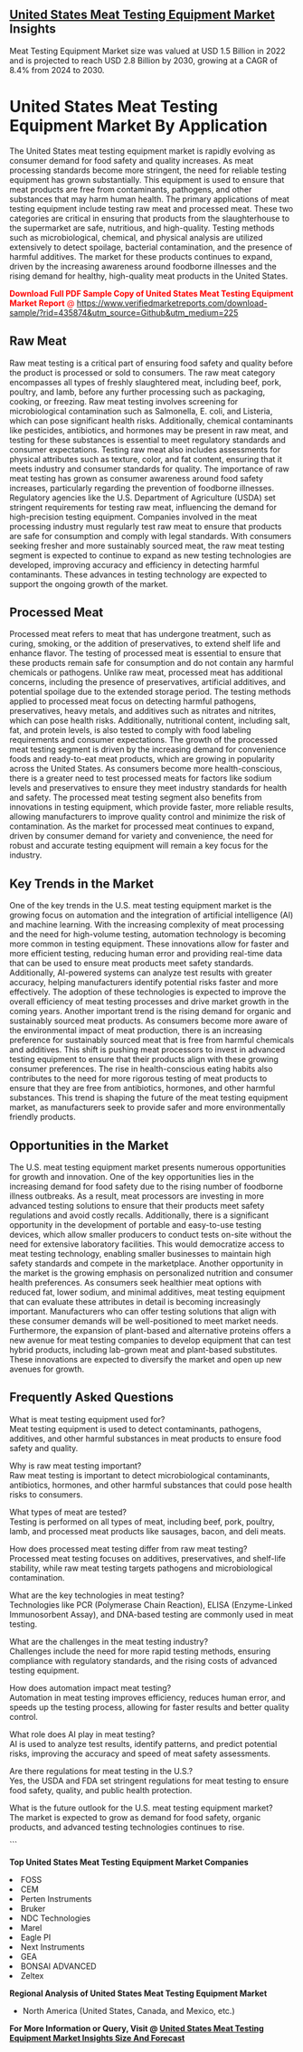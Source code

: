 <h2><a href="https://www.verifiedmarketreports.com/download-sample/?rid=435874&amp;utm_source=Github&amp;utm_medium=225" target="_blank">United States Meat Testing Equipment Market</a> Insights</h2><p>Meat Testing Equipment Market size was valued at USD 1.5 Billion in 2022 and is projected to reach USD 2.8 Billion by 2030, growing at a CAGR of 8.4% from 2024 to 2030.</p><p> <h1>United States Meat Testing Equipment Market By Application</h1> <p>The United States meat testing equipment market is rapidly evolving as consumer demand for food safety and quality increases. As meat processing standards become more stringent, the need for reliable testing equipment has grown substantially. This equipment is used to ensure that meat products are free from contaminants, pathogens, and other substances that may harm human health. The primary applications of meat testing equipment include testing raw meat and processed meat. These two categories are critical in ensuring that products from the slaughterhouse to the supermarket are safe, nutritious, and high-quality. Testing methods such as microbiological, chemical, and physical analysis are utilized extensively to detect spoilage, bacterial contamination, and the presence of harmful additives. The market for these products continues to expand, driven by the increasing awareness around foodborne illnesses and the rising demand for healthy, high-quality meat products in the United States. <p><span class=""><span style="color: #ff0000;"><strong>Download Full PDF Sample Copy of United States Meat Testing Equipment Market Report</strong> @ </span><a href="https://www.verifiedmarketreports.com/download-sample/?rid=435874&amp;utm_source=Github&amp;utm_medium=225" target="_blank">https://www.verifiedmarketreports.com/download-sample/?rid=435874&amp;utm_source=Github&amp;utm_medium=225</a></span></p></p> <h2>Raw Meat</h2> <p>Raw meat testing is a critical part of ensuring food safety and quality before the product is processed or sold to consumers. The raw meat category encompasses all types of freshly slaughtered meat, including beef, pork, poultry, and lamb, before any further processing such as packaging, cooking, or freezing. Raw meat testing involves screening for microbiological contamination such as Salmonella, E. coli, and Listeria, which can pose significant health risks. Additionally, chemical contaminants like pesticides, antibiotics, and hormones may be present in raw meat, and testing for these substances is essential to meet regulatory standards and consumer expectations. Testing raw meat also includes assessments for physical attributes such as texture, color, and fat content, ensuring that it meets industry and consumer standards for quality. The importance of raw meat testing has grown as consumer awareness around food safety increases, particularly regarding the prevention of foodborne illnesses. Regulatory agencies like the U.S. Department of Agriculture (USDA) set stringent requirements for testing raw meat, influencing the demand for high-precision testing equipment. Companies involved in the meat processing industry must regularly test raw meat to ensure that products are safe for consumption and comply with legal standards. With consumers seeking fresher and more sustainably sourced meat, the raw meat testing segment is expected to continue to expand as new testing technologies are developed, improving accuracy and efficiency in detecting harmful contaminants. These advances in testing technology are expected to support the ongoing growth of the market. <h2>Processed Meat</h2> <p>Processed meat refers to meat that has undergone treatment, such as curing, smoking, or the addition of preservatives, to extend shelf life and enhance flavor. The testing of processed meat is essential to ensure that these products remain safe for consumption and do not contain any harmful chemicals or pathogens. Unlike raw meat, processed meat has additional concerns, including the presence of preservatives, artificial additives, and potential spoilage due to the extended storage period. The testing methods applied to processed meat focus on detecting harmful pathogens, preservatives, heavy metals, and additives such as nitrates and nitrites, which can pose health risks. Additionally, nutritional content, including salt, fat, and protein levels, is also tested to comply with food labeling requirements and consumer expectations. The growth of the processed meat testing segment is driven by the increasing demand for convenience foods and ready-to-eat meat products, which are growing in popularity across the United States. As consumers become more health-conscious, there is a greater need to test processed meats for factors like sodium levels and preservatives to ensure they meet industry standards for health and safety. The processed meat testing segment also benefits from innovations in testing equipment, which provide faster, more reliable results, allowing manufacturers to improve quality control and minimize the risk of contamination. As the market for processed meat continues to expand, driven by consumer demand for variety and convenience, the need for robust and accurate testing equipment will remain a key focus for the industry. <h2>Key Trends in the Market</h2> <p>One of the key trends in the U.S. meat testing equipment market is the growing focus on automation and the integration of artificial intelligence (AI) and machine learning. With the increasing complexity of meat processing and the need for high-volume testing, automation technology is becoming more common in testing equipment. These innovations allow for faster and more efficient testing, reducing human error and providing real-time data that can be used to ensure meat products meet safety standards. Additionally, AI-powered systems can analyze test results with greater accuracy, helping manufacturers identify potential risks faster and more effectively. The adoption of these technologies is expected to improve the overall efficiency of meat testing processes and drive market growth in the coming years. Another important trend is the rising demand for organic and sustainably sourced meat products. As consumers become more aware of the environmental impact of meat production, there is an increasing preference for sustainably sourced meat that is free from harmful chemicals and additives. This shift is pushing meat processors to invest in advanced testing equipment to ensure that their products align with these growing consumer preferences. The rise in health-conscious eating habits also contributes to the need for more rigorous testing of meat products to ensure that they are free from antibiotics, hormones, and other harmful substances. This trend is shaping the future of the meat testing equipment market, as manufacturers seek to provide safer and more environmentally friendly products. <h2>Opportunities in the Market</h2> <p>The U.S. meat testing equipment market presents numerous opportunities for growth and innovation. One of the key opportunities lies in the increasing demand for food safety due to the rising number of foodborne illness outbreaks. As a result, meat processors are investing in more advanced testing solutions to ensure that their products meet safety regulations and avoid costly recalls. Additionally, there is a significant opportunity in the development of portable and easy-to-use testing devices, which allow smaller producers to conduct tests on-site without the need for extensive laboratory facilities. This would democratize access to meat testing technology, enabling smaller businesses to maintain high safety standards and compete in the marketplace. Another opportunity in the market is the growing emphasis on personalized nutrition and consumer health preferences. As consumers seek healthier meat options with reduced fat, lower sodium, and minimal additives, meat testing equipment that can evaluate these attributes in detail is becoming increasingly important. Manufacturers who can offer testing solutions that align with these consumer demands will be well-positioned to meet market needs. Furthermore, the expansion of plant-based and alternative proteins offers a new avenue for meat testing companies to develop equipment that can test hybrid products, including lab-grown meat and plant-based substitutes. These innovations are expected to diversify the market and open up new avenues for growth. <h2>Frequently Asked Questions</h2> <p>What is meat testing equipment used for? <br> Meat testing equipment is used to detect contaminants, pathogens, additives, and other harmful substances in meat products to ensure food safety and quality.</p> <p>Why is raw meat testing important? <br> Raw meat testing is important to detect microbiological contaminants, antibiotics, hormones, and other harmful substances that could pose health risks to consumers.</p> <p>What types of meat are tested? <br> Testing is performed on all types of meat, including beef, pork, poultry, lamb, and processed meat products like sausages, bacon, and deli meats.</p> <p>How does processed meat testing differ from raw meat testing? <br> Processed meat testing focuses on additives, preservatives, and shelf-life stability, while raw meat testing targets pathogens and microbiological contamination.</p> <p>What are the key technologies in meat testing? <br> Technologies like PCR (Polymerase Chain Reaction), ELISA (Enzyme-Linked Immunosorbent Assay), and DNA-based testing are commonly used in meat testing.</p> <p>What are the challenges in the meat testing industry? <br> Challenges include the need for more rapid testing methods, ensuring compliance with regulatory standards, and the rising costs of advanced testing equipment.</p> <p>How does automation impact meat testing? <br> Automation in meat testing improves efficiency, reduces human error, and speeds up the testing process, allowing for faster results and better quality control.</p> <p>What role does AI play in meat testing? <br> AI is used to analyze test results, identify patterns, and predict potential risks, improving the accuracy and speed of meat safety assessments.</p> <p>Are there regulations for meat testing in the U.S.? <br> Yes, the USDA and FDA set stringent regulations for meat testing to ensure food safety, quality, and public health protection.</p> <p>What is the future outlook for the U.S. meat testing equipment market? <br> The market is expected to grow as demand for food safety, organic products, and advanced testing technologies continues to rise.</p> ```</p><p><strong>Top United States Meat Testing Equipment Market Companies</strong></p><div data-test-id=""><p><li>FOSS</li><li> CEM</li><li> Perten Instruments</li><li> Bruker</li><li> NDC Technologies</li><li> Marel</li><li> Eagle PI</li><li> Next Instruments</li><li> GEA</li><li> BONSAI ADVANCED</li><li> Zeltex</li></p><div><strong>Regional Analysis of&nbsp;United States Meat Testing Equipment Market</strong></div><ul><li dir="ltr"><p dir="ltr">North America&nbsp;(United States, Canada, and Mexico, etc.)</p></li></ul><p><strong>For More Information or Query, Visit @&nbsp;</strong><strong><a href="https://www.verifiedmarketreports.com/product/meat-testing-equipment-market/?utm_source=Github&amp;utm_medium=225" target="_blank">United States Meat Testing Equipment Market Insights Size And Forecast</a></strong></p></div>
